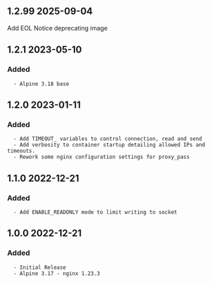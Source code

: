 ## 1.2.99 2025-09-04 <dave at tiredofit dot ca>

Add EOL Notice deprecating image


## 1.2.1 2023-05-10 <dave at tiredofit dot ca>

   ### Added
      - Alpine 3.18 base


## 1.2.0 2023-01-11 <dave at tiredofit dot ca>

   ### Added
      - Add TIMEOUT_ variables to control connection, read and send
      - Add verbosity to container startup detailing allowed IPs and timeouts.
      - Rework some nginx configuration settings for proxy_pass


## 1.1.0 2022-12-21 <dave at tiredofit dot ca>

   ### Added
      - Add ENABLE_READONLY mode to limit writing to socket


## 1.0.0 2022-12-21 <dave at tiredofit dot ca>

   ### Added
      - Initial Release
      - Alpine 3.17 - nginx 1.23.3


